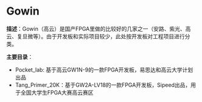 # Gowin

**描述**：Gowin（高云）是国产FPGA里做的比较好的几家之一（安路、紫光、高云、复旦微等）。由于开发板和实际项目较少，此处按开发板对工程项目进行分类。



**主要目录**：

+ Pocket_lab: 基于高云GW1N-9的一款FPGA开发板，易思达和高云大学计划出品
+ Tang_Primer_20K：基于GW2A-LV18的一款FPGA开发板，Sipeed出品，用于全国大学生FPGA大赛高云赛区

